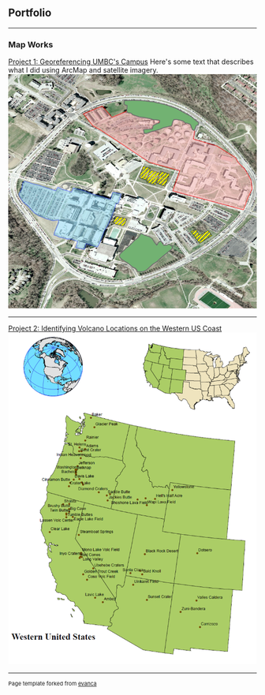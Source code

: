 ## Portfolio

---

### Map Works 

[Project 1: Georeferencing UMBC's Campus](/)
Here's some text that describes what I did using ArcMap and satellite imagery.
<img src="images/L2P2_thumb.png?raw=true"/>

---
[Project 2: Identifying Volcano Locations on the Western US Coast ](/projects/project1)
<img src="images/P4_thumb.PNG?raw=true"/>


---
<p style="font-size:11px">Page template forked from <a href="https://github.com/evanca/quick-portfolio">evanca</a></p>
<!-- Remove above link if you don't want to attibute -->
